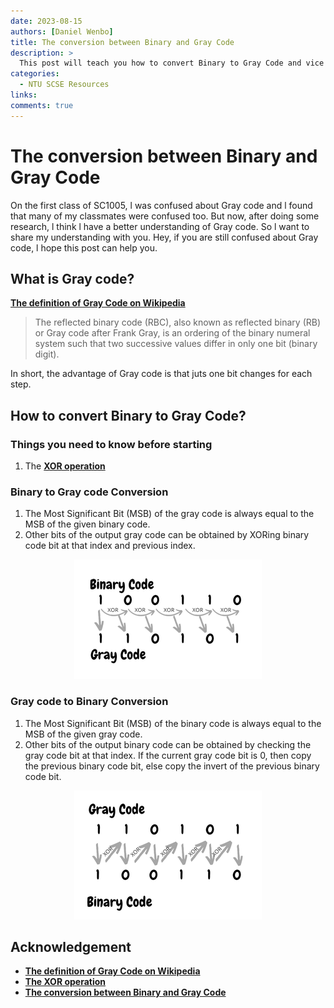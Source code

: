 ```yaml
---
date: 2023-08-15
authors: [Daniel Wenbo]
title: The conversion between Binary and Gray Code
description: >
  This post will teach you how to convert Binary to Gray Code and vice versa.
categories:
  - NTU SCSE Resources
links:
comments: true
---
```


# The conversion between Binary and Gray Code
On the first class of SC1005, l was confused about Gray code and l found that many of my classmates were confused too. But now, after doing some research, l think l have a better understanding of Gray code. So l want to share my understanding with you. Hey, if you are still confused about Gray code, l hope this post can help you.

<!-- more -->

## What is Gray code?
[**The definition of Gray Code on Wikipedia**](https://en.wikipedia.org/wiki/Gray_code)
> The reflected binary code (RBC), also known as reflected binary (RB) or Gray code after Frank Gray, is an ordering of the binary numeral system such that two successive values differ in only one bit (binary digit). 

In short, the advantage of Gray code is that juts one bit changes for each step.

## How to convert Binary to Gray Code?
### Things you need to know before starting
1. The [**XOR operation**](https://www.baeldung.com/java-xor-operator)


### Binary to Gray code Conversion
1. The Most Significant Bit (MSB) of the gray code is always equal to the MSB of the given binary code.
2. Other bits of the output gray code can be obtained by XORing binary code bit at that index and previous index.

<p align="center"> <img src="/blog/binary-to-gray-code/Gray-Code1.png" title = "Binary code to gray code conversion"> </p>

### Gray code to Binary Conversion
1. The Most Significant Bit (MSB) of the binary code is always equal to the MSB of the given gray code.
2. Other bits of the output binary code can be obtained by checking the gray code bit at that index. If the current gray code bit is 0, then copy the previous binary code bit, else copy the invert of the previous binary code bit.

<p align="center"> <img src="/blog/binary-to-gray-code/Gray-Code2.png"> </p>

## Acknowledgement
- [**The definition of Gray Code on Wikipedia**](https://en.wikipedia.org/wiki/Gray_code)
- [**The XOR operation**](https://www.baeldung.com/java-xor-operator)
- [**The conversion between Binary and Gray Code**](https://www.geeksforgeeks.org/gray-to-binary-and-binary-to-gray-conversion/)
